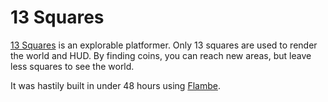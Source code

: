 # 13 Squares

[13 Squares] is an explorable platformer. Only 13 squares are used to
render the world and HUD. By finding coins, you can reach new areas, but
leave less squares to see the world.

It was hastily built in under 48 hours using [Flambe].

[13 Squares]: https://aduros.com/13-squares
[Flambe]: https://github.com/aduros/flambe
